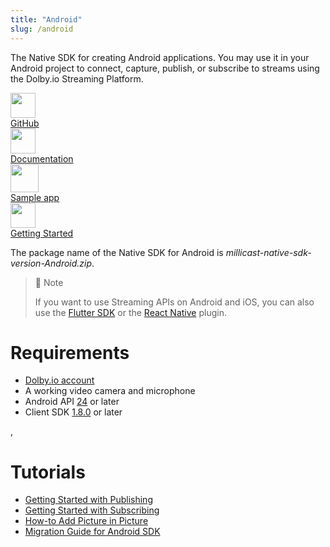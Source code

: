 ```yaml
---
title: "Android"
slug: /android
---
```

The Native SDK for creating Android applications. You may use it in your Android project to connect, capture, publish, or subscribe to streams using the Dolby.io Streaming Platform.

<div class="dolbyio-cards-container">
    <a class="dolbyio-card dolbyio-card-1" href="https://github.com/millicast/millicast-native-sdk/releases">
     <div class="dolbyio-card-image">
      <img width="40px" src="https://files.readme.io/3f65ad7-github_svg.svg"/>
    </div>
    <div class="dolbyio-card-header">GitHub</div>
    <div class="dolbyio-card-description">
    </div>
  </a>
  <a class="dolbyio-card dolbyio-card-2" href="https://millicast.github.io/doc/latest/android/index.html">
    <div class="dolbyio-card-image">
      <img width="40px" class="dolbyio-card-svg-icon" src="https://files.readme.io/049dc13-documentation_icon.svg"/>
    </div>
    <div class="dolbyio-card-header">Documentation</div>
    <div class="dolbyio-card-description">
    </div>
  </a>
    <a class="dolbyio-card dolbyio-card-3" href="https://github.com/millicast/millicast-android-sdk-sample-apps">
    <div class="dolbyio-card-image">
      <img width="45px" class="dolbyio-card-svg-icon" src="https://files.readme.io/0c11f2f-sampleapp_icon.svg"/>
    </div>
    <div class="dolbyio-card-header">Sample app</div>
    <div class="dolbyio-card-description">
    </div>
  </a>
  <a class="dolbyio-card dolbyio-card-4" href="https://docs.dolby.io/streaming-apis/docs/android-getting-started-with-publishing">
    <div class="dolbyio-card-image">
      <img width="40px" class="dolbyio-card-svg-icon" src="https://files.readme.io/dde6508-GettingStarted-default.svg"/>
    </div>
    <div class="dolbyio-card-header">Getting Started</div>
    <div class="dolbyio-card-description">
    </div>
  </a>
</div>



The package name of the Native SDK for Android is _millicast-native-sdk-version-Android.zip_.

> 📘 Note
> 
> If you want to use Streaming APIs on Android and iOS, you can also use the [Flutter SDK](/millicast/client-sdks/flutter.md) or the [React Native](/millicast/client-sdks/rn.md) plugin.

# Requirements

- [Dolby.io account](https://dashboard.dolby.io/signup)
- A working video camera and microphone
- Android API [24](https://developer.android.com/tools/releases/platforms#7.0) or later
- Client SDK [1.8.0](https://github.com/millicast/millicast-native-sdk/releases) or later

, 

# Tutorials

- [Getting Started with Publishing](android-getting-started-with-publishing.md)
- [Getting Started with Subscribing](android-getting-started-with-subscribing.md)
- [How-to Add Picture in Picture](android-how-to-add-picture-in-picture.md)
- [Migration Guide for Android SDK](/millicast/client-sdks/android/android-sdk-migration-guide.md)
